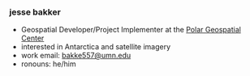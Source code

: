 ### jesse bakker 

- Geospatial Developer/Project Implementer at the [Polar Geospatial Center](https://github.com/PolarGeospatialCenter?q=&type=&language=&sort=)
- interested in Antarctica and satellite imagery
- work email: bakke557@umn.edu
- ronouns: he/him

<!--
**bakkerbakker/bakkerbakker** is a ✨ _special_ ✨ repository because its `README.md` (this file) appears on your GitHub profile.

Here are some ideas to get you started:

- 🔭 I’m currently working on ...
- 🌱 I’m currently learning ...
- 👯 I’m looking to collaborate on ...
- 🤔 I’m looking for help with ...
- 💬 Ask me about ...
- 📫 How to reach me: ...
- 😄 Pronouns: ...
- ⚡ Fun fact: ...
-->

